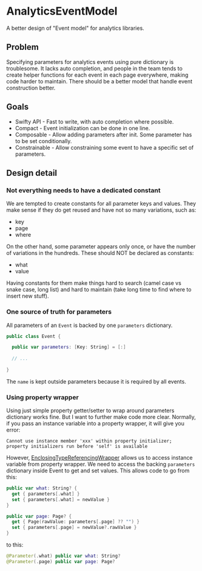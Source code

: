 # AnalyticsEventModel

A better design of "Event model" for analytics libraries.

## Problem

Specifying parameters for analytics events using pure dictionary is troublesome. It lacks auto completion, and people in the team tends to create helper functions for each event in each page everywhere, making code harder to maintain. There should be a better model that handle event construction better.  

## Goals

- Swifty API - Fast to write, with auto completion where possible.
- Compact - Event initialization can be done in one line.
- Composable - Allow adding parameters after init. Some parameter has to be set conditionally.
- Constrainable - Allow constraining some event to have a specific set of parameters.

## Design detail

### Not everything needs to have a dedicated constant

We are tempted to create constants for all parameter keys and values. They make sense if they do get reused and have not so many variations, such as:
- key
- page
- where

On the other hand, some parameter appears only once, or have the number of variations in the hundreds. These should NOT be declared as constants:
 - what
 - value
 
 Having constants for them make things hard to search (camel case vs snake case, long list) and hard to maintain (take long time to find where to insert new stuff).

### One source of truth for parameters

All parameters of an `Event` is backed by one `parameters` dictionary.

```swift
public class Event {

  public var parameters: [Key: String] = [:]
  
  // ...
  
}
```

The `name` is kept outside parameters because it is required by all events.

### Using property wrapper

Using just simple property getter/setter to wrap around parameters dictionary works fine. But I want to further make code more clear. 
Normally, if you pass an instance variable into a property wrapper, it will give you error:

```
Cannot use instance member 'xxx' within property initializer; 
property initializers run before 'self' is available
``` 

However, [EnclosingTypeReferencingWrapper](https://www.swiftbysundell.com/articles/accessing-a-swift-property-wrappers-enclosing-instance/#getting-started) allows us to access instance variable from property wrapper. We need to access the backing `parameters` dictionary inside Event to get and set values. This allows code to go from this:

```swift
public var what: String? {
  get { parameters[.what] }
  set { parameters[.what] = newValue }
}

public var page: Page? {
  get { Page(rawValue: parameters[.page] ?? "") }
  set { parameters[.page] = newValue?.rawValue }
}
```

to this:

```swift  
@Parameter(.what) public var what: String?
@Parameter(.page) public var page: Page?
```
